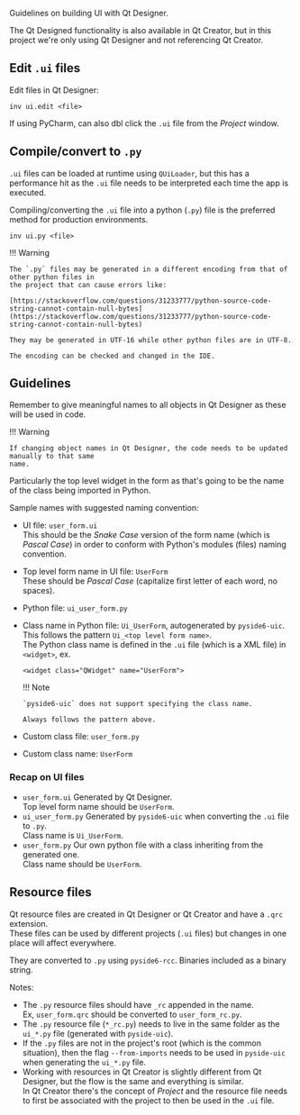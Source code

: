 Guidelines on building UI with Qt Designer.

The Qt Designed functionality is also available in Qt Creator, but in this project we're only using
Qt Designer and not referencing Qt Creator.

## Edit `.ui` files
Edit files in Qt Designer:
```
inv ui.edit <file>
```
If using PyCharm, can also dbl click the `.ui` file from the _Project_ window.

## Compile/convert to `.py`
`.ui` files can be loaded at runtime using `QUiLoader`, but this has a performance hit as the `.ui`
file needs to be interpreted each time the app is executed.

Compiling/converting the `.ui` file into a python (`.py`) file is the preferred method for
production environments.

```
inv ui.py <file>
```

!!! Warning

    The `.py` files may be generated in a different encoding from that of other python files in
    the project that can cause errors like:

    [https://stackoverflow.com/questions/31233777/python-source-code-string-cannot-contain-null-bytes](https://stackoverflow.com/questions/31233777/python-source-code-string-cannot-contain-null-bytes)

    They may be generated in UTF-16 while other python files are in UTF-8.

    The encoding can be checked and changed in the IDE.

## Guidelines
Remember to give meaningful names to all objects in Qt Designer as these will be used in code.

!!! Warning

    If changing object names in Qt Designer, the code needs to be updated manually to that same
    name.

Particularly the top level widget in the form as that's going to be the name of the class being
imported in Python.

Sample names with suggested naming convention:

* UI file: `user_form.ui`  
  This should be the _Snake Case_ version of the form name (which is _Pascal Case_) in order to
  conform with Python's modules (files) naming convention.
* Top level form name in UI file: `UserForm`  
  These should be _Pascal Case_ (capitalize first letter of each word, no spaces).
* Python file: `ui_user_form.py`
* Class name in Python file: `Ui_UserForm`, autogenerated by `pyside6-uic`.  
  This follows the pattern `Ui_<top level form name>`.  
  The Python class name is defined in the `.ui` file (which is a XML file) in `<widget>`, ex.
  ```
  <widget class="QWidget" name="UserForm">
  ```
  
  !!! Note

      `pyside6-uic` does not support specifying the class name.

      Always follows the pattern above.

* Custom class file: `user_form.py`
* Custom class name: `UserForm`

### Recap on UI files
* `user_form.ui` Generated by Qt Designer.  
  Top level form name should be `UserForm`.
* `ui_user_form.py` Generated by `pyside6-uic` when converting the `.ui` file to `.py`.  
  Class name is `Ui_UserForm`.
* `user_form.py` Our own python file with a class inheriting from the generated one.  
  Class name should be `UserForm`.

## Resource files
Qt resource files are created in Qt Designer or Qt Creator and have a `.qrc` extension.  
These files can be used by different projects (`.ui` files) but changes in one place will affect
everywhere.

They are converted to `.py` using `pyside6-rcc`. Binaries included as a binary string.

Notes:

* The `.py` resource files should have `_rc` appended in the name.  
  Ex, `user_form.qrc` should be converted to `user_form_rc.py`.
* The `.py` resource file (`*_rc.py`) needs to live in the same folder as the `ui_*.py` file
  (generated with `pyside-uic`).
* If the `.py` files are not in the project's root (which is the common situation), then the flag
  `--from-imports` needs to be used in `pyside-uic` when generating the `ui_*.py` file.
* Working with resources in Qt Creator is slightly different from Qt Designer, but the flow is the
  same and everything is similar.  
  In Qt Creator there's the concept of _Project_ and the resource file needs to first be associated
  with the project to then be used in the `.ui` file.
